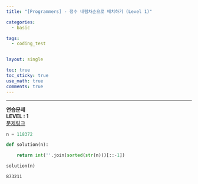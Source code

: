```yaml
---
title: "[Programmers] - 정수 내림차순으로 배치하기 (Level 1)"

categories:
  - basic

tags:
  - coding_test


layout: single

toc: true
toc_sticky: true
use_math: true
comments: true
---
```


---
**연습문제**  
**LEVEL : 1**   
[문제링크](https://programmers.co.kr/learn/courses/30/lessons/12933)  


```python
n = 118372
```


```python
def solution(n):

    return int(''.join(sorted(str(n)))[::-1])
```


```python
solution(n)
```




    873211
